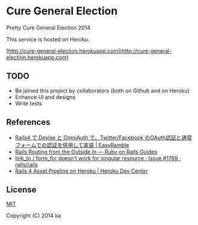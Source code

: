 # Cure General Election

Pretty Cure General Election 2014

This service is hosted on Heroku.

[http://cure-general-election.herokuapp.com](http://cure-general-election.herokuapp.com)

## TODO

* Be joined this project by collaborators (both on Github and on Heroku)
* Enhance UI and designs
* Write tests

## References

* [Rails4 で Devise と OmniAuth で、Twitter/Facebook のOAuth認証と通常フォームでの認証を併用して実装 | EasyRamble](http://easyramble.com/implement-devise-and-ominiauth-on-rails.html)
* [Rails Routing from the Outside In — Ruby on Rails Guides](http://guides.rubyonrails.org/routing.html#singular-resources)
* [link_to / form_for doesn't work for singular resource · Issue #1769 · rails/rails](https://github.com/rails/rails/issues/1769)
* [Rails 4 Asset Pipeline on Heroku | Heroku Dev Center](https://devcenter.heroku.com/articles/rails-4-asset-pipeline)

## License

[MIT](http://opensource.org/licenses/MIT)

Copyright (C) 2014 ka
